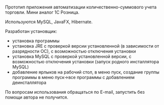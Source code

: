 Прототип приложения автоматизации количественно-суммового учета торговли. Мини аналог 1С Розница.

Используются MySQL, JavaFX, Hibernate.

Разработан установщик:
- установка программы
- установка JRE с проверкой версии установленной (в зависимости от разрядности ОС), с возможностью отключения установки
- установка MySQL с проверкой установленной версии, с возможностью отключения установки (запуск родного инсталлятора MySQL)
- добавление ярлыков на рабочий стол, в меню пуск, создание группы программы в меню пуск->все программы с добавлением деинсталлятора

По вопросам использования обращаться по E-mail, запустить без помощи автора не получится.
